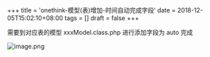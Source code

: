 +++
title = 'onethink-模型(表)增加-时间自动完成字段'
date = 2018-12-05T15:02:10+08:00
tags = []
draft = false
+++

需要到对应表的模型 xxxModel.class.php 进行添加字段为 auto 完成

![image.png](https://upload-images.jianshu.io/upload_images/4073481-6ec47290667389c1.png?imageMogr2/auto-orient/strip%7CimageView2/2/w/1240)

